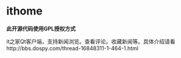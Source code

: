 ithome
======
<b>此开源代码使用GPL授权方式</b><br>

it之家Qt客户端，支持新闻浏览。查看评论。收藏新闻等。具体介绍请看http://bbs.dospy.com/thread-16848311-1-464-1.html
